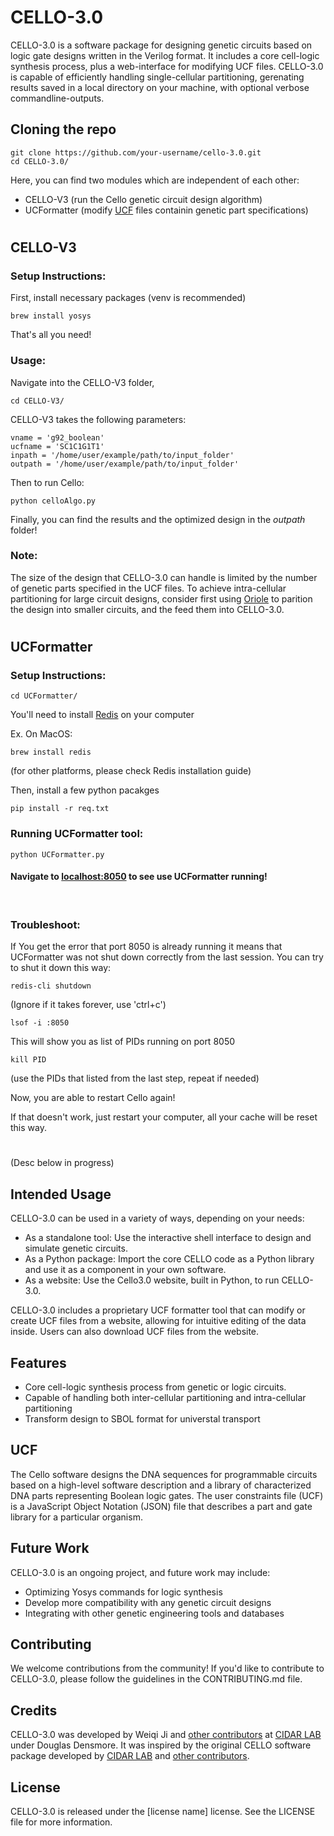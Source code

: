 # CELLO-3.0

CELLO-3.0 is a software package for designing genetic circuits based on logic gate designs written in the Verilog format. It includes a core cell-logic synthesis process, plus a web-interface for modifying UCF files. CELLO-3.0 is capable of efficiently handling single-cellular partitioning, gerenating results saved in a local directory on your machine, with optional verbose commandline-outputs.

## Cloning the repo

```
git clone https://github.com/your-username/cello-3.0.git
cd CELLO-3.0/
```
Here, you can find two modules which are independent of each other:
- CELLO-V3 (run the Cello genetic circuit design algorithm)
- UCFormatter (modify [UCF]() files containin genetic part specifications)

#
## CELLO-V3
### Setup Instructions:
First, install necessary packages (venv is recommended)
```
brew install yosys
```
That's all you need!

### Usage:
Navigate into the CELLO-V3 folder,
```
cd CELLO-V3/
```
CELLO-V3 takes the following parameters:
```
vname = 'g92_boolean'
ucfname = 'SC1C1G1T1'
inpath = '/home/user/example/path/to/input_folder'
outpath = '/home/user/example/path/to/input_folder'
```
Then to run Cello:

```
python celloAlgo.py
```
Finally, you can find the results and the optimized design in the *outpath* folder!

### Note: 
The size of the design that CELLO-3.0 can handle is limited by the number of genetic parts specified in the UCF files. To achieve intra-cellular partitioning for large circuit designs, consider first using [Oriole]() to parition the design into smaller circuits, and the feed them into CELLO-3.0. 


#
## UCFormatter
### Setup Instructions:
```
cd UCFormatter/
```
You'll need to install [Redis](https://redis.io/docs/getting-started/installation/) on your computer

Ex. On MacOS:
```
brew install redis
```
(for other platforms, please check Redis installation guide)

Then, install a few python pacakges
```
pip install -r req.txt
```

### Running UCFormatter tool:
```
python UCFormatter.py
```
#### Navigate to [localhost:8050](http://127.0.0.1:8050) to see use UCFormatter running!

<br>

### Troubleshoot:

If You get the error that port 8050 is already running it means that UCFormatter was not shut down correctly from the last session. You can try to shut it down this way:

```
redis-cli shutdown
```
(Ignore if it takes forever, use 'ctrl+c')

```
lsof -i :8050
```

This will show you as list of PIDs running on port 8050

```
kill PID
```
(use the PIDs that listed from the last step, repeat if needed)

Now, you are able to restart Cello again!

If that doesn't work, just restart your computer, all your cache will be reset this way.



#
(Desc below in progress)
## Intended Usage

CELLO-3.0 can be used in a variety of ways, depending on your needs:

- As a standalone tool: Use the interactive shell interface to design and simulate genetic circuits.
- As a Python package: Import the core CELLO code as a Python library and use it as a component in your own software.
- As a website: Use the Cello3.0 website, built in Python, to run CELLO-3.0.

CELLO-3.0 includes a proprietary UCF formatter tool that can modify or create UCF files from a website, allowing for intuitive editing of the data inside. Users can also download UCF files from the website.

## Features

* Core cell-logic synthesis process from genetic or logic circuits.
* Capable of handling both inter-cellular partitioning and intra-cellular partitioning
* Transform design to SBOL format for universtal transport

## UCF

The Cello software designs the DNA sequences for programmable circuits based on a high-level software description and a library of characterized DNA parts representing Boolean logic gates. The user constraints file (UCF) is a JavaScript Object Notation (JSON) file that describes a part and gate library for a particular organism.

## Future Work

CELLO-3.0 is an ongoing project, and future work may include:

* Optimizing Yosys commands for logic synthesis
* Develop more compatibility with any genetic circuit designs
* Integrating with other genetic engineering tools and databases

## Contributing

We welcome contributions from the community! If you'd like to contribute to CELLO-3.0, please follow the guidelines in the CONTRIBUTING.md file.

## Credits

CELLO-3.0 was developed by Weiqi Ji and [other contributors]() at [CIDAR LAB](https://www.cidarlab.org) under Douglas Densmore. It was inspired by the original CELLO software package developed by [CIDAR LAB](https://www.cidarlab.org) and [other contributors]().

## License

CELLO-3.0 is released under the [license name] license. See the LICENSE file for more information.



